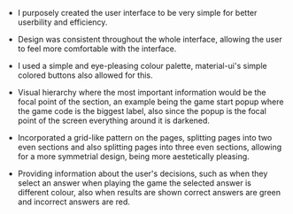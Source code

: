 
- I purposely created the user interface to be very simple for better userbility 
  and efficiency.

- Design was consistent throughout the whole interface, allowing the user to feel 
  more comfortable with the interface.

- I used a simple and eye-pleasing colour palette, material-ui's simple colored buttons 
  also allowed for this.

- Visual hierarchy where the most important information would be the focal point of the
  section, an example being the game start popup where the game code is the biggest label, 
  also since the popup is the focal point of the screen everything around it is darkened.

- Incorporated a grid-like pattern on the pages, splitting pages into two even sections 
  and also splitting pages into three even sections, allowing for a more symmetrial design, 
  being more aestetically pleasing.

- Providing information about the user's decisions, such as when they select an answer when
  playing the game the selected answer is different colour, also when results are shown
  correct answers are green and incorrect answers are red.



